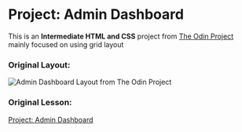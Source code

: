 # Project: Admin Dashboard
This is an **Intermediate HTML and CSS** project from [The Odin Project](https://www.theodinproject.com) mainly focused on using grid layout

### Original Layout:

![Admin Dashboard Layout from The Odin Project](https://cdn.statically.io/gh/TheOdinProject/curriculum/main/html_css/grid-lessons/project-dashboard/dashboard-project.png)

### Original Lesson:

[Project: Admin Dashboard](https://www.theodinproject.com/lessons/node-path-intermediate-html-and-css-admin-dashboard)
